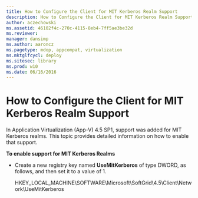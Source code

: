 ```yaml
---
title: How to Configure the Client for MIT Kerberos Realm Support
description: How to Configure the Client for MIT Kerberos Realm Support
author: aczechowski
ms.assetid: 46102f4c-270c-4115-8eb4-7ff5ae3be32d
ms.reviewer: 
manager: dansimp
ms.author: aaroncz
ms.pagetype: mdop, appcompat, virtualization
ms.mktglfcycl: deploy
ms.sitesec: library
ms.prod: w10
ms.date: 06/16/2016
---
```



# How to Configure the Client for MIT Kerberos Realm Support


In Application Virtualization (App-V) 4.5 SP1, support was added for MIT Kerberos realms. This topic provides detailed information on how to enable that support.

**To enable support for MIT Kerberos Realms**

-   Create a new registry key named **UseMitKerberos** of type DWORD, as follows, and then set it to a value of 1.

    HKEY\_LOCAL\_MACHINE\\SOFTWARE\\Microsoft\\SoftGrid\\4.5\\Client\\Network\\UseMitKerberos

 

 





